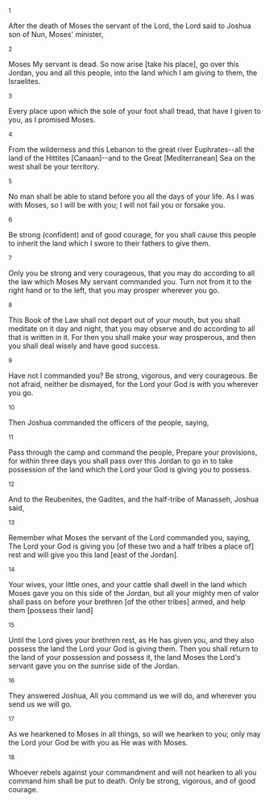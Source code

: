 <sup>1</sup> 

After the death of Moses the servant of the Lord, the Lord said to Joshua son of Nun, Moses' minister, 

<sup>2</sup> 

Moses My servant is dead. So now arise [take his place], go over this Jordan, you and all this people, into the land which I am giving to them, the Israelites. 

<sup>3</sup> 

Every place upon which the sole of your foot shall tread, that have I given to you, as I promised Moses. 

<sup>4</sup> 

From the wilderness and this Lebanon to the great river Euphrates--all the land of the Hittites [Canaan]--and to the Great [Mediterranean] Sea on the west shall be your territory. 

<sup>5</sup> 

No man shall be able to stand before you all the days of your life. As I was with Moses, so I will be with you; I will not fail you or forsake you. 

<sup>6</sup> 

Be strong (confident) and of good courage, for you shall cause this people to inherit the land which I swore to their fathers to give them. 

<sup>7</sup> 

Only you be strong and very courageous, that you may do according to all the law which Moses My servant commanded you. Turn not from it to the right hand or to the left, that you may prosper wherever you go. 

<sup>8</sup> 

This Book of the Law shall not depart out of your mouth, but you shall meditate on it day and night, that you may observe and do according to all that is written in it. For then you shall make your way prosperous, and then you shall deal wisely and have good success. 

<sup>9</sup> 

Have not I commanded you? Be strong, vigorous, and very courageous. Be not afraid, neither be dismayed, for the Lord your God is with you wherever you go. 

<sup>10</sup> 

Then Joshua commanded the officers of the people, saying, 

<sup>11</sup> 

Pass through the camp and command the people, Prepare your provisions, for within three days you shall pass over this Jordan to go in to take possession of the land which the Lord your God is giving you to possess. 

<sup>12</sup> 

And to the Reubenites, the Gadites, and the half-tribe of Manasseh, Joshua said, 

<sup>13</sup> 

Remember what Moses the servant of the Lord commanded you, saying, The Lord your God is giving you [of these two and a half tribes a place of] rest and will give you this land [east of the Jordan]. 

<sup>14</sup> 

Your wives, your little ones, and your cattle shall dwell in the land which Moses gave you on this side of the Jordan, but all your mighty men of valor shall pass on before your brethren [of the other tribes] armed, and help them [possess their land] 

<sup>15</sup> 

Until the Lord gives your brethren rest, as He has given you, and they also possess the land the Lord your God is giving them. Then you shall return to the land of your possession and possess it, the land Moses the Lord's servant gave you on the sunrise side of the Jordan. 

<sup>16</sup> 

They answered Joshua, All you command us we will do, and wherever you send us we will go. 

<sup>17</sup> 

As we hearkened to Moses in all things, so will we hearken to you; only may the Lord your God be with you as He was with Moses. 

<sup>18</sup> 

Whoever rebels against your commandment and will not hearken to all you command him shall be put to death. Only be strong, vigorous, and of good courage.